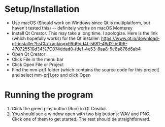 # Setup/Installation

 - Use macOS (Should work on Windows since Qt is multiplatform, but haven't tested this) -- definitely works on macOS Monterey
 - Install Qt Creator. This may take a long time. I apologize. Here is the link (which hopefully works) for the Qt installer: https://www.qt.io/download-qt-installer?hsCtaTracking=99d9dd4f-5681-48d2-b096-470725510d34%7C074ddad0-fdef-4e53-8aa8-5e8a876d6ab4
 - Open Qt Creator
 - Click File in the menu bar
 - Click Open File or Project
 - Find the mm-prj1 folder (which contains the source code for this project) and select mm-prj1.pro and click Open

# Running the program

 1. Click the green play button (Run) in Qt Creator. 
 2. You should see a window open with two big buttons: WAV and PNG. Click one of them to get started. The rest should be straightforward.